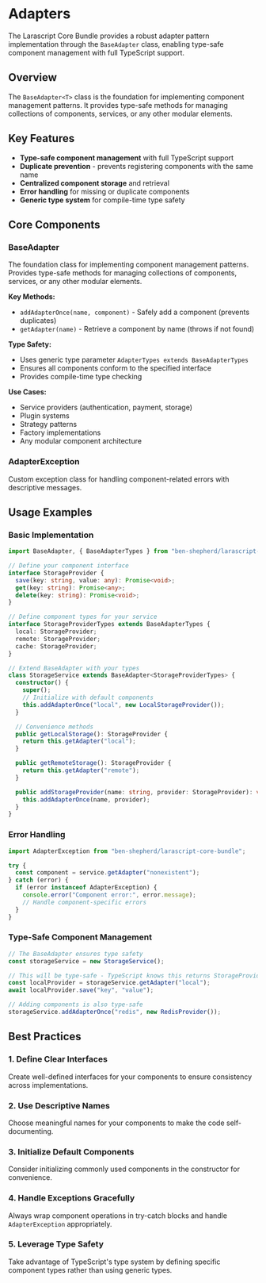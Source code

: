 # Adapters

The Larascript Core Bundle provides a robust adapter pattern implementation through the `BaseAdapter` class, enabling type-safe component management with full TypeScript support.

## Overview

The `BaseAdapter<T>` class is the foundation for implementing component management patterns. It provides type-safe methods for managing collections of components, services, or any other modular elements.

## Key Features

- **Type-safe component management** with full TypeScript support
- **Duplicate prevention** - prevents registering components with the same name
- **Centralized component storage** and retrieval
- **Error handling** for missing or duplicate components
- **Generic type system** for compile-time type safety

## Core Components

### BaseAdapter<T>
The foundation class for implementing component management patterns. Provides type-safe methods for managing collections of components, services, or any other modular elements.

**Key Methods:**
- `addAdapterOnce(name, component)` - Safely add a component (prevents duplicates)
- `getAdapter(name)` - Retrieve a component by name (throws if not found)

**Type Safety:**
- Uses generic type parameter `AdapterTypes extends BaseAdapterTypes`
- Ensures all components conform to the specified interface
- Provides compile-time type checking

**Use Cases:**
- Service providers (authentication, payment, storage)
- Plugin systems
- Strategy patterns
- Factory implementations
- Any modular component architecture

### AdapterException
Custom exception class for handling component-related errors with descriptive messages.

## Usage Examples

### Basic Implementation

```typescript
import BaseAdapter, { BaseAdapterTypes } from "ben-shepherd/larascript-core-bundle";

// Define your component interface
interface StorageProvider {
  save(key: string, value: any): Promise<void>;
  get(key: string): Promise<any>;
  delete(key: string): Promise<void>;
}

// Define component types for your service
interface StorageProviderTypes extends BaseAdapterTypes {
  local: StorageProvider;
  remote: StorageProvider;
  cache: StorageProvider;
}

// Extend BaseAdapter with your types
class StorageService extends BaseAdapter<StorageProviderTypes> {
  constructor() {
    super();
    // Initialize with default components
    this.addAdapterOnce("local", new LocalStorageProvider());
  }

  // Convenience methods
  public getLocalStorage(): StorageProvider {
    return this.getAdapter("local");
  }

  public getRemoteStorage(): StorageProvider {
    return this.getAdapter("remote");
  }

  public addStorageProvider(name: string, provider: StorageProvider): void {
    this.addAdapterOnce(name, provider);
  }
}
```

### Error Handling

```typescript
import AdapterException from "ben-shepherd/larascript-core-bundle";

try {
  const component = service.getAdapter("nonexistent");
} catch (error) {
  if (error instanceof AdapterException) {
    console.error("Component error:", error.message);
    // Handle component-specific errors
  }
}
```

### Type-Safe Component Management

```typescript
// The BaseAdapter ensures type safety
const storageService = new StorageService();

// This will be type-safe - TypeScript knows this returns StorageProvider
const localProvider = storageService.getAdapter("local");
await localProvider.save("key", "value");

// Adding components is also type-safe
storageService.addAdapterOnce("redis", new RedisProvider());
```

## Best Practices

### 1. Define Clear Interfaces
Create well-defined interfaces for your components to ensure consistency across implementations.

### 2. Use Descriptive Names
Choose meaningful names for your components to make the code self-documenting.

### 3. Initialize Default Components
Consider initializing commonly used components in the constructor for convenience.

### 4. Handle Exceptions Gracefully
Always wrap component operations in try-catch blocks and handle `AdapterException` appropriately.

### 5. Leverage Type Safety
Take advantage of TypeScript's type system by defining specific component types rather than using generic types.